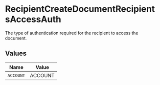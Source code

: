 # RecipientCreateDocumentRecipientsAccessAuth

The type of authentication required for the recipient to access the document.


## Values

| Name      | Value     |
| --------- | --------- |
| `ACCOUNT` | ACCOUNT   |